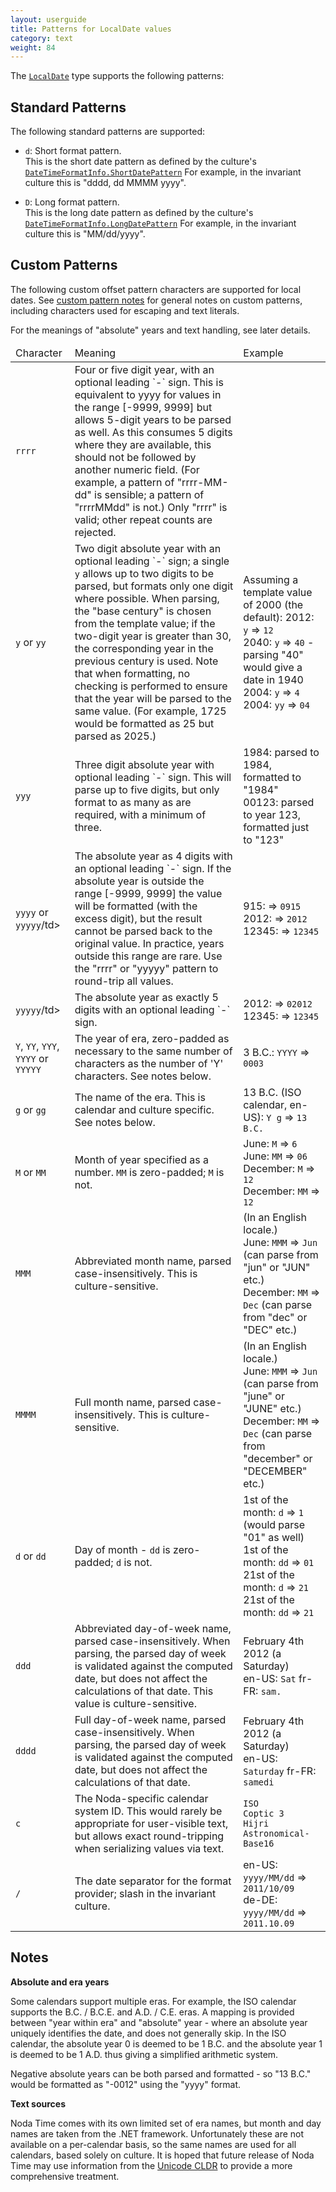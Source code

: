 ```yaml
---
layout: userguide
title: Patterns for LocalDate values
category: text
weight: 84
---
```


The [`LocalDate`](noda-type://NodaTime.LocalDate) type supports the following patterns:

Standard Patterns
-----------------

The following standard patterns are supported:

- `d`: Short format pattern.  
  This is the short date pattern as defined by the culture's [`DateTimeFormatInfo.ShortDatePattern`](http://msdn.microsoft.com/en-us/library/system.globalization.datetimeformatinfo.shortdatepattern.aspx) 
  For example, in the invariant culture this is "dddd, dd MMMM yyyy".

- `D`: Long format pattern.  
  This is the long date pattern as defined by the culture's [`DateTimeFormatInfo.LongDatePattern`](http://msdn.microsoft.com/en-us/library/system.globalization.datetimeformatinfo.longdatepattern.aspx) 
  For example, in the invariant culture this is "MM/dd/yyyy".

Custom Patterns
---------------

The following custom offset pattern characters are supported for local dates. See [custom pattern notes](text.html#custom-patterns)
for general notes on custom patterns, including characters used for escaping and text literals.

For the meanings of "absolute" years and text handling, see later details.

<table>
  <thead>
    <tr>
      <td>Character</td>
      <td>Meaning</td>
      <td>Example</td>
    </tr>
  </thead>
  <tbody>
    <tr>
      <td><code>rrrr</code></td>
      <td>Four or five digit year, with an optional leading `-` sign.
        This is equivalent to yyyy for values in the range [-9999, 9999] but
        allows 5-digit years to be parsed as well. As this consumes 5 digits
        where they are available, this should not be followed by another numeric
        field. (For example, a pattern of "rrrr-MM-dd" is sensible; a pattern of
        "rrrrMMdd" is not.) Only "rrrr" is valid; other repeat counts are rejected.
      </td>
    </tr>
    <tr>
      <td><code>y</code> or <code>yy</code></td>
      <td>
        Two digit absolute year with an optional leading `-` sign; a single <code>y</code> allows up to two digits to be parsed,
		but formats only one digit where possible. When parsing, the "base century" is chosen from the template
		value; if the two-digit year is greater than 30, the corresponding year in the previous
		century is used. Note that when formatting, no checking
        is performed to ensure that the year will be parsed to
        the same value. (For example, 1725 would be formatted
        as 25 but parsed as 2025.) 
      </td>
      <td>
	    Assuming a template value of 2000 (the default):
        2012: <code>y</code> => <code>12</code> <br />
        2040: <code>y</code> => <code>40</code> - parsing "40" would give a date in 1940 <br />
        2004: <code>y</code> => <code>4</code> <br />
        2004: <code>yy</code> => <code>04</code> <br />
      </td>
    </tr>
    <tr>
      <td><code>yyy</code></td>
      <td>
        Three digit absolute year with optional leading `-`
        sign. This will parse up to five digits, but only format to as many as are
		required, with a minimum of three.
      </td>
      <td>
	    1984: parsed to 1984, formatted to "1984" <br />
		00123: parsed to year 123, formatted just to "123" <br />
      </td>
    </tr>
    <tr>
      <td><code>yyyy</code> or <code>yyyyy</code>/td>
      <td>
        The absolute year as 4 digits with an optional leading `-` sign.
        If the absolute year is outside the range [-9999, 9999] the
        value will be formatted (with the excess digit), but
        the result cannot be parsed back to the original value.
        In practice, years outside this range are rare.
        Use the "rrrr" or "yyyyy" pattern to round-trip all values.
      </td>
      <td>
        915: => <code>0915</code> <br />
        2012: => <code>2012</code> <br />
        12345: => <code>12345</code> <br />
      </td>
    </tr>
    <tr>
      <td><code>yyyyy</code>/td>
      <td>
        The absolute year as exactly 5 digits with an optional leading `-` sign.
      </td>
      <td>
        2012: => <code>02012</code> <br />
        12345: => <code>12345</code> <br />
      </td>
    </tr>
	<tr>
	  <td><code>Y</code>, <code>YY</code>, <code>YYY</code>, <code>YYYY</code> or <code>YYYYY</code>
	  <td>
	    The year of era, zero-padded as necessary to the same number of characters as the number of 'Y' characters.
		See notes below.
      </td>
	  <td>
	    3 B.C.: <code>YYYY</code> => <code>0003</code>
	  </td>
	</tr>
	<tr>
	  <td><code>g</code> or <code>gg</code></td>
	  <td>
	    The name of the era. This is calendar and culture specific. See notes below.
	  </td>
	  <td>
	    13 B.C. (ISO calendar, en-US): <code>Y g</code> => <code>13 B.C.</code>
	  </td>
	</tr>
    <tr>
      <td><code>M</code> or <code>MM</code></td>
      <td>
        Month of year specified as a number. <code>MM</code> is zero-padded; <code>M</code> is not.
      </td>
      <td>
	    June: <code>M</code> => <code>6</code> <br />
	    June: <code>MM</code> => <code>06</code> <br />
	    December: <code>M</code> => <code>12</code> <br />
	    December: <code>MM</code> => <code>12</code> <br />
      </td>
    </tr>
    <tr>
      <td><code>MMM</code></td>
      <td>
	    Abbreviated month name, parsed case-insensitively. This is culture-sensitive.
      </td>
      <td>
	    (In an English locale.) <br />
	    June: <code>MMM</code> => <code>Jun</code> (can parse from "jun" or "JUN" etc.)<br />
	    December: <code>MM</code> => <code>Dec</code> (can parse from "dec" or "DEC" etc.)<br />
      </td>
    </tr>
    <tr>
      <td><code>MMMM</code></td>
      <td>
	    Full month name, parsed case-insensitively. This is culture-sensitive.
      </td>
      <td>
	    (In an English locale.) <br />
	    June: <code>MMM</code> => <code>Jun</code> (can parse from "june" or "JUNE" etc.)<br />
	    December: <code>MM</code> => <code>Dec</code> (can parse from "december" or "DECEMBER" etc.)<br />
      </td>
    </tr>
	<tr>
      <td><code>d</code> or <code>dd</code></td>
      <td>
        Day of month - <code>dd</code> is zero-padded; <code>d</code> is not.
      </td>
      <td>
	    1st of the month: <code>d</code> => <code>1</code> (would parse "01" as well)<br />
	    1st of the month: <code>dd</code> => <code>01</code><br />
	    21st of the month: <code>d</code> => <code>21</code><br />
	    21st of the month: <code>dd</code> => <code>21</code><br />
      </td>
	</tr>
    <tr>
      <td><code>ddd</code></td>
      <td>
	    Abbreviated day-of-week name, parsed case-insensitively. When parsing, the parsed day of week
		is validated against the computed date, but does not affect the calculations of that date.
		This value is culture-sensitive.
	  </td>
      <td>
	    February 4th 2012 (a Saturday)<br />
		en-US: <code>Sat</code>
		fr-FR: <code>sam.</code>
      </td>
    </tr>
    <tr>
      <td><code>dddd</code></td>
      <td>
	    Full day-of-week name, parsed case-insensitively. When parsing, the parsed day of week
		is validated against the computed date, but does not affect the calculations of that date.
      </td>
      <td>
	    February 4th 2012 (a Saturday)<br />
		en-US: <code>Saturday</code>
		fr-FR: <code>samedi</code>
      </td>
    </tr>
    <tr>
      <td><code>c</code></td>
      <td>
        The Noda-specific calendar system ID. This would rarely be appropriate
		for user-visible text, but allows exact round-tripping when serializing values via text.
      </td>
      <td><code>ISO</code><br />
	      <code>Coptic 3</code><br />
		  <code>Hijri Astronomical-Base16</code></td>
    </tr>
    <tr>
      <td><code>/</code></td>
      <td>
        The date separator for the format provider; slash in the invariant culture.
      </td>
      <td>en-US: <code>yyyy/MM/dd</code> => <code>2011/10/09</code><br />
          de-DE: <code>yyyy/MM/dd</code> => <code>2011.10.09</code></td>
    </tr>
  </tbody>
    
</table>

Notes
-----

**Absolute and era years**

Some calendars support multiple eras. For example, the ISO calendar supports the B.C. / B.C.E. and A.D. / C.E. eras.
A mapping is provided between "year within era" and "absolute" year - where an absolute year uniquely identifies the date,
and does not generally skip. In the ISO calendar, the absolute year 0 is deemed to be 1 B.C. and the absolute year 1 is
deemed to be 1 A.D. thus giving a simplified arithmetic system.

Negative absolute years can be both parsed and formatted - so "13 B.C." would be formatted as "-0012" using the "yyyy" format.

**Text sources**

Noda Time comes with its own limited set of era names, but month and day names are taken from the .NET framework.
Unfortunately these are not available on a per-calendar basis, so the same names are used for all calendars, based solely
on culture. It is hoped that future release of Noda Time may use information from the [Unicode CLDR](http://cldr.unicode.org/)
to provide a more comprehensive treatment.
